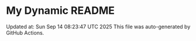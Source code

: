 # My Dynamic README
Updated at: Sun Sep 14 08:23:47 UTC 2025
This file was auto-generated by GitHub Actions.
